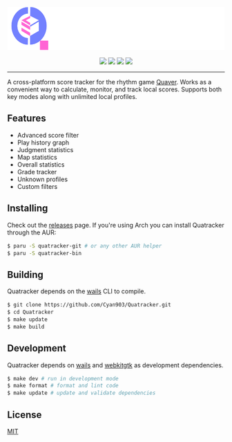 <p align="center">
    <picture>
        <source media="(prefers-color-scheme: dark)" srcset="/assets/logo/docs/logo-light.svg" />
        <source media="(prefers-color-scheme: light)" srcset="/assets/logo/docs/logo-dark.svg" />
        <img height="100" src="/assets/logo/logo-1.svg" />
    </picture>
</p>

<p align="center">
    <img src="https://img.shields.io/github/go-mod/go-version/cyan903/quatracker?style=for-the-badge" />
    <img src="https://goreportcard.com/badge/github.com/cyan903/quatracker?style=for-the-badge" />
    <img src="https://img.shields.io/github/package-json/v/cyan903/quatracker?filename=frontend%2Fpackage.json&style=for-the-badge" />
    <img src="https://img.shields.io/github/license/cyan903/quatracker?style=for-the-badge" />
</p>

<hr />

A cross-platform score tracker for the rhythm game [Quaver](https://quavergame.com/). Works as a convenient way to calculate, monitor, and track local scores. Supports both key modes along with unlimited local profiles.

## Features

- Advanced score filter
- Play history graph
- Judgment statistics
- Map statistics
- Overall statistics
- Grade tracker
- Unknown profiles
- Custom filters

## Installing

Check out the [releases](https://github.com/Cyan903/Quatracker/releases) page. If you're using Arch you can install Quatracker through the AUR:

```sh
$ paru -S quatracker-git # or any other AUR helper
$ paru -S quatracker-bin
```

## Building

Quatracker depends on the [wails](https://wails.io/docs/reference/cli/) CLI to compile.

```sh
$ git clone https://github.com/Cyan903/Quatracker.git
$ cd Quatracker
$ make update
$ make build
```

## Development

Quatracker depends on [wails](https://wails.io/) and [webkitgtk](https://webkitgtk.org/) as development dependencies.

```sh
$ make dev # run in development mode
$ make format # format and lint code
$ make update # update and validate dependencies
```

## License

[MIT](LICENSE)
